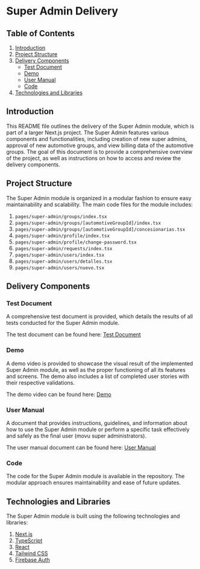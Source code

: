 # Super Admin Delivery

## Table of Contents

1. [Introduction](#introduction)
2. [Project Structure](#project-structure)
3. [Delivery Components](#delivery-components)
   - [Test Document](#test-document)
   - [Demo](#demo)
   - [User Manual](#user-manual)
   - [Code](#code)
4. [Technologies and Libraries](#technologies-and-libraries)

## Introduction

This README file outlines the delivery of the Super Admin module, which is part of a larger Next.js project. The Super Admin features various components and functionalities, including creation of new super admins, approval of new automotive groups, and view billing data of the automotive groups. The goal of this document is to provide a comprehensive overview of the project, as well as instructions on how to access and review the delivery components.

## Project Structure

The Super Admin module is organized in a modular fashion to ensure easy maintainability and scalability. The main code files for the module includes:

1. `pages/super-admin/groups/index.tsx`
2. `pages/super-admin/groups/[automotiveGroupId]/index.tsx`
3. `pages/super-admin/groups/[automotiveGroupId]/concesionarias.tsx`
4. `pages/super-admin/profile/index.tsx`
5. `pages/super-admin/profile/change-password.tsx`
6. `pages/super-admin/requests/index.tsx`
7. `pages/super-admin/users/index.tsx`
8. `pages/super-admin/users/detalles.tsx`
9. `pages/super-admin/users/nuevo.tsx`

## Delivery Components

### Test Document

A comprehensive test document is provided, which details the results of all tests conducted for the Super Admin module.

The test document can be found here: [Test Document](./Delivery/TestDocument.md)

### Demo

A demo video is provided to showcase the visual result of the implemented Super Admin module, as well as the proper functioning of all its features and screens. The demo also includes a list of completed user stories with their respective validations.

The demo video can be found here: [Demo](./Delivery/Demo.md)

### User Manual

A document that provides instructions, guidelines, and information about how to use the Super Admin module or perform a specific task effectively and safely as the final user (movu super administrators).

The user manual document can be found here: [User Manual](./Delivery/UserManual.md)

### Code

The code for the Super Admin module is available in the repository. The modular approach ensures maintainability and ease of future updates.

## Technologies and Libraries

The Super Admin module is built using the following technologies and libraries:

1. [Next.js](https://nextjs.org/)
2. [TypeScript](https://www.typescriptlang.org/)
3. [React](https://reactjs.org/)
4. [Tailwind CSS](https://tailwindcss.com/)
5. [Firebase Auth](https://firebase.google.com/docs/auth)
